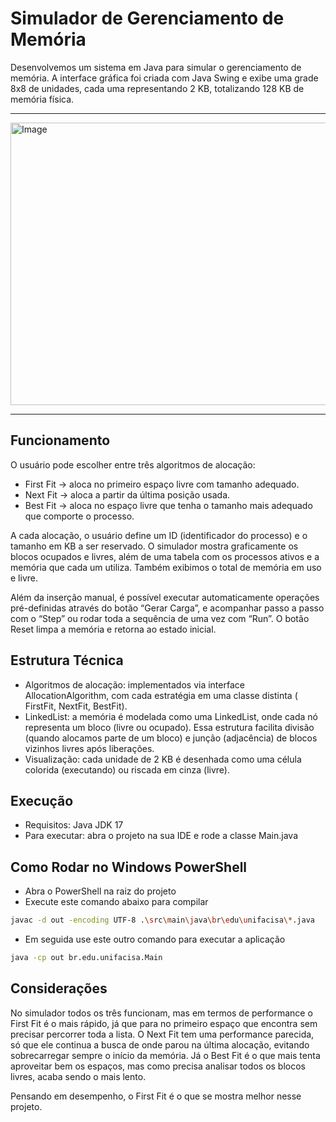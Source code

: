 # Simulador de Gerenciamento de Memória

Desenvolvemos um sistema em Java para simular o gerenciamento de memória. A interface gráfica foi criada com Java Swing
e exibe uma grade 8x8 de unidades, cada uma representando 2 KB, totalizando 128 KB de memória física.

---

<img width="598" height="452" alt="Image" src="https://github.com/user-attachments/assets/176d560a-8177-43c7-889e-85d587b88476" />

---
## Funcionamento

O usuário pode escolher entre três algoritmos de alocação:

- First Fit → aloca no primeiro espaço livre com tamanho adequado.
- Next Fit → aloca a partir da última posição usada.
- Best Fit → aloca no espaço livre que tenha o tamanho mais adequado que comporte o processo.

A cada alocação, o usuário define um ID (identificador do processo) e o tamanho em KB a ser reservado. O simulador
mostra graficamente os blocos ocupados e livres, além de uma tabela com os processos ativos e a memória que cada um
utiliza. Também exibimos o total de memória em uso e livre.

Além da inserção manual, é possível executar automaticamente operações pré-definidas através do botão “Gerar Carga”, e
acompanhar passo a passo com o “Step” ou rodar toda a sequência de uma vez com “Run”. O botão Reset limpa a memória e
retorna ao estado inicial.

## Estrutura Técnica

- Algoritmos de alocação: implementados via interface AllocationAlgorithm, com cada estratégia em uma classe distinta (
  FirstFit, NextFit, BestFit).
- LinkedList: a memória é modelada como uma LinkedList<MemoryBlock>, onde cada nó representa um bloco (livre ou
  ocupado). Essa estrutura facilita divisão (quando alocamos parte de um bloco) e junção (adjacência) de blocos
  vizinhos livres após liberações.
- Visualização: cada unidade de 2 KB é desenhada como uma célula colorida (executando) ou riscada em cinza (livre).

## Execução

- Requisitos: Java JDK 17
- Para executar: abra o projeto na sua IDE e rode a classe Main.java

## Como Rodar no Windows PowerShell

- Abra o PowerShell na raiz do projeto
- Execute este comando abaixo para compilar

```bash
javac -d out -encoding UTF-8 .\src\main\java\br\edu\unifacisa\*.java
```

- Em seguida use este outro comando para executar a aplicação

```bash
java -cp out br.edu.unifacisa.Main
```

## Considerações

No simulador todos os três funcionam, mas em termos de performance o First Fit é o mais rápido, já que para no primeiro 
espaço que encontra sem precisar percorrer toda a lista. O Next Fit tem uma performance parecida, só que ele continua a 
busca de onde parou na última alocação, evitando sobrecarregar sempre o início da memória. Já o Best Fit é o que mais 
tenta aproveitar bem os espaços, mas como precisa analisar todos os blocos livres, acaba sendo o mais lento.

Pensando em desempenho, o First Fit é o que se mostra melhor nesse projeto.



